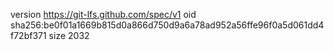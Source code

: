 version https://git-lfs.github.com/spec/v1
oid sha256:be0f01a1669b815d0a866d750d9a6a78ad952a56ffe96f0a5d061dd4f72bf371
size 2032

